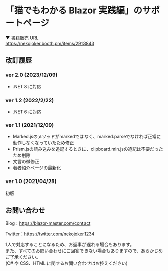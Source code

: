 # 「猫でもわかる Blazor 実践編」のサポートページ

▼ 書籍販売 URL  
https://nekojoker.booth.pm/items/2913843

## 改訂履歴
### ver 2.0 (2023/12/09)

- .NET 8 に対応

### ver 1.2 (2022/2/22)

- .NET 6 に対応

### ver 1.1 (2021/12/09)

- Marked.jsのメソッドがmarkedではなく、marked.parseでなければ正常に動作しなくなっていたため修正
- Prism.jsの読み込みを追記するときに、clipboard.min.jsの追記は不要だったため削除
- 文言の微修正
- 著者紹介ページの最新化

### ver 1.0 (2021/04/25)

初版

## お問い合わせ

Blog：https://blazor-master.com/contact

Twitter：https://twitter.com/nekojoker1234

1人で対応することになるため、お返事が遅れる場合もあります。  
また、すべてのお問い合わせにご回答できない場合もありますので、あらかじめご了承ください。  
(C# や CSS、HTML に関するお問い合わせはお控えください)

